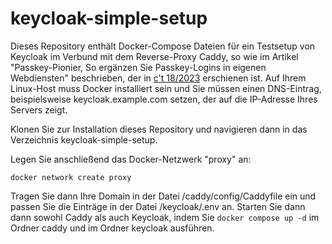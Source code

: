 # keycloak-simple-setup

Dieses Repository enthält Docker-Compose Dateien für ein Testsetup von Keycloak im Verbund mit dem Reverse-Proxy Caddy, so wie im Artikel "Passkey-Pionier,  So ergänzen Sie Passkey-Logins in eigenen Webdiensten" beschrieben, der in [c't 18/2023](https://www.heise.de/select/ct/2023/18/2317312461291282951) erschienen ist. Auf Ihrem Linux-Host muss Docker installiert sein und Sie müssen einen DNS-Eintrag, beispielsweise keycloak.example.com setzen, der auf die IP-Adresse Ihres Servers zeigt. 

Klonen Sie zur Installation dieses Repository und navigieren dann in das Verzeichnis keycloak-simple-setup.

Legen Sie anschließend das Docker-Netzwerk "proxy" an:

```
docker network create proxy
```

Tragen Sie dann Ihre Domain in der Datei /caddy/config/Caddyfile ein und passen Sie die Einträge in der Datei /keycloak/.env an. Starten Sie dann dann sowohl Caddy als auch Keycloak, indem Sie `docker compose up -d` im Ordner caddy und im Ordner keycloak ausführen.


